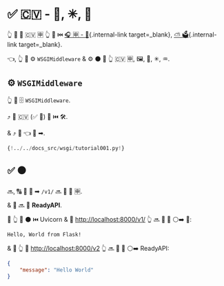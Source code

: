 # ✅ 🇨🇻 - 🏺, ✳, 🎏

👆 💪 🗻 🇨🇻 🈸 👆 👀 ⏮️ [🎧 🈸 - 🗻](sub-applications.md){.internal-link target=_blank}, [⛅ 🗳](behind-a-proxy.md){.internal-link target=_blank}.

👈, 👆 💪 ⚙️ `WSGIMiddleware` &amp; ⚙️ ⚫️ 🎁 👆 🇨🇻 🈸, 🖼, 🏺, ✳, ♒️.

## ⚙️ `WSGIMiddleware`

👆 💪 🗄 `WSGIMiddleware`.

⤴️ 🎁 🇨🇻 (✅ 🏺) 📱 ⏮️ 🛠️.

&amp; ⤴️ 🗻 👈 🔽 ➡.

```Python hl_lines="2-3  22"
{!../../docs_src/wsgi/tutorial001.py!}
```

## ✅ ⚫️

🔜, 🔠 📨 🔽 ➡ `/v1/` 🔜 🍵 🏺 🈸.

&amp; 🎂 🔜 🍵 **ReadyAPI**.

🚥 👆 🏃 ⚫️ ⏮️ Uvicorn &amp; 🚶 <a href="http://localhost:8000/v1/" class="external-link" target="_blank">http://localhost:8000/v1/</a> 👆 🔜 👀 📨 ⚪️➡️ 🏺:

```txt
Hello, World from Flask!
```

&amp; 🚥 👆 🚶 <a href="http://localhost:8000/v2" class="external-link" target="_blank">http://localhost:8000/v2</a> 👆 🔜 👀 📨 ⚪️➡️ ReadyAPI:

```JSON
{
    "message": "Hello World"
}
```
